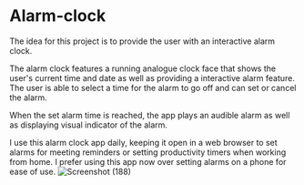# Alarm-clock

The idea for this project is to provide the user with an interactive alarm clock.

The alarm clock features a running analogue clock face that shows the user's current time and date as well as providing a interactive alarm feature. 
The user is able to select a time for the alarm to go off and can set or cancel the alarm.

When the set alarm time is reached, the app plays an audible alarm as well as displaying visual indicator of the alarm.

I use this alarm clock app daily, keeping it open in a web browser to set alarms for meeting reminders or setting productivity timers when working from home.
I prefer using this app now over setting alarms on a phone for ease of use.
![Screenshot (188)](https://user-images.githubusercontent.com/120910923/224683552-b15b3db2-ebbb-40a1-9e6d-7c776b629b69.png)
